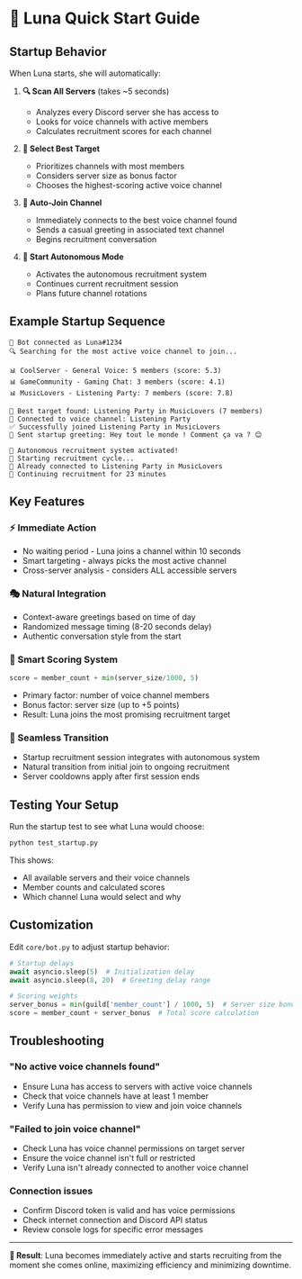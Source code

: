 # 🚀 Luna Quick Start Guide

## Startup Behavior

When Luna starts, she will automatically:

1. **🔍 Scan All Servers** (takes ~5 seconds)

   - Analyzes every Discord server she has access to
   - Looks for voice channels with active members
   - Calculates recruitment scores for each channel

2. **🎯 Select Best Target**

   - Prioritizes channels with most members
   - Considers server size as bonus factor
   - Chooses the highest-scoring active voice channel

3. **🎵 Auto-Join Channel**

   - Immediately connects to the best voice channel found
   - Sends a casual greeting in associated text channel
   - Begins recruitment conversation

4. **🤖 Start Autonomous Mode**
   - Activates the autonomous recruitment system
   - Continues current recruitment session
   - Plans future channel rotations

## Example Startup Sequence

```
🤖 Bot connected as Luna#1234
🔍 Searching for the most active voice channel to join...

📊 CoolServer - General Voice: 5 members (score: 5.3)
📊 GameCommunity - Gaming Chat: 3 members (score: 4.1)
📊 MusicLovers - Listening Party: 7 members (score: 7.8)

🎯 Best target found: Listening Party in MusicLovers (7 members)
🎵 Connected to voice channel: Listening Party
✅ Successfully joined Listening Party in MusicLovers
💬 Sent startup greeting: Hey tout le monde ! Comment ça va ? 😊

🤖 Autonomous recruitment system activated!
🔄 Starting recruitment cycle...
🎵 Already connected to Listening Party in MusicLovers
🎯 Continuing recruitment for 23 minutes
```

## Key Features

### ⚡ Immediate Action

- No waiting period - Luna joins a channel within 10 seconds
- Smart targeting - always picks the most active channel
- Cross-server analysis - considers ALL accessible servers

### 🎭 Natural Integration

- Context-aware greetings based on time of day
- Randomized message timing (8-20 seconds delay)
- Authentic conversation style from the start

### 🧠 Smart Scoring System

```python
score = member_count + min(server_size/1000, 5)
```

- Primary factor: number of voice channel members
- Bonus factor: server size (up to +5 points)
- Result: Luna joins the most promising recruitment target

### 🔄 Seamless Transition

- Startup recruitment session integrates with autonomous system
- Natural transition from initial join to ongoing recruitment
- Server cooldowns apply after first session ends

## Testing Your Setup

Run the startup test to see what Luna would choose:

```bash
python test_startup.py
```

This shows:

- All available servers and their voice channels
- Member counts and calculated scores
- Which channel Luna would select and why

## Customization

Edit `core/bot.py` to adjust startup behavior:

```python
# Startup delays
await asyncio.sleep(5)  # Initialization delay
await asyncio.sleep(8, 20)  # Greeting delay range

# Scoring weights
server_bonus = min(guild['member_count'] / 1000, 5)  # Server size bonus
score = member_count + server_bonus  # Total score calculation
```

## Troubleshooting

### "No active voice channels found"

- Ensure Luna has access to servers with active voice channels
- Check that voice channels have at least 1 member
- Verify Luna has permission to view and join voice channels

### "Failed to join voice channel"

- Check Luna has voice channel permissions on target server
- Ensure the voice channel isn't full or restricted
- Verify Luna isn't already connected to another voice channel

### Connection issues

- Confirm Discord token is valid and has voice permissions
- Check internet connection and Discord API status
- Review console logs for specific error messages

---

**🎯 Result**: Luna becomes immediately active and starts recruiting from the moment she comes online, maximizing efficiency and minimizing downtime.

